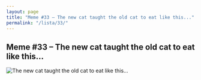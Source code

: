 ```yaml
---
layout: page
title: "Meme #33 – The new cat taught the old cat to eat like this..."
permalink: "/lista/33/"
---
```


## Meme #33 – The new cat taught the old cat to eat like this...

![The new cat taught the old cat to eat like this...](https://i.chzbgr.com/full/10441189632/h50696C51/new-cat-taught-old-cat-eat-like-this)

